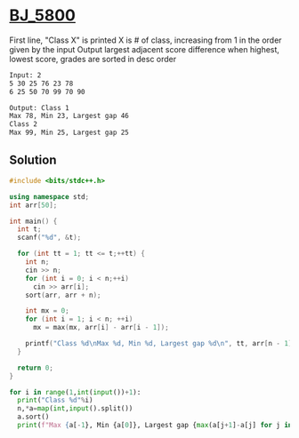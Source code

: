 # [BJ_5800](https://acmicpc.net/problem/5800)

First line, "Class X" is printed
X is # of class, increasing from 1 in the order given by the input
Output largest adjacent score difference when highest, lowest score, grades are sorted in desc order

```txt
Input: 2
5 30 25 76 23 78
6 25 50 70 99 70 90

Output: Class 1
Max 78, Min 23, Largest gap 46
Class 2
Max 99, Min 25, Largest gap 25
```

## Solution

```cpp
#include <bits/stdc++.h>

using namespace std;
int arr[50];

int main() {
  int t;
  scanf("%d", &t);

  for (int tt = 1; tt <= t;++tt) {
    int n;
    cin >> n;
    for (int i = 0; i < n;++i)
      cin >> arr[i];
    sort(arr, arr + n);

    int mx = 0;
    for (int i = 1; i < n; ++i)
      mx = max(mx, arr[i] - arr[i - 1]);

    printf("Class %d\nMax %d, Min %d, Largest gap %d\n", tt, arr[n - 1], arr[0], mx);
  }

  return 0;
}
```

```py
for i in range(1,int(input())+1):
  print("Class %d"%i)
  n,*a=map(int,input().split())
  a.sort()
  print(f"Max {a[-1}, Min {a[0]}, Largest gap {max(a[j+1]-a[j] for j in range(n-1))}")
```
